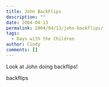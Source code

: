 ```yaml
---
title: John BackFlips
description: ""
date: 2004-04-13
permalink: 2004/04/13/john-backflips/
tags:
  - Days with the Children
author: Cindy
comments: []
---
```


Look at John doing backflips!

<wpg2>backflips</wpg2>


